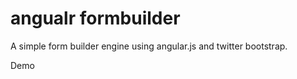 angualr formbuilder
===================

A simple form builder engine using angular.js and twitter bootstrap.

Demo
